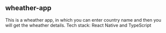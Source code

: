 ## wheather-app

This is a wheather app, in which you can enter country name and then you will get the wheather details.
Tech stack: React Native and TypeScript

